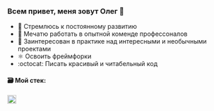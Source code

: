 



### Всем привет, меня зовут Олег 👋



- :ocean: Стремлюсь к постоянному развитию
- :floppy_disk: Мечатю работать в опытной коменде профессоналов
- :tanabata_tree: Заинтересован в практике над интересными и необычными проектами
- ⚛️ Освоить фреймфорки
- :octocat: Писать красивый и читабельный код

#### :card_file_box: Мой стек: 
<img src="https://simpleicons.org/icons/visualstudiocode.svg" height="20" width="20">
